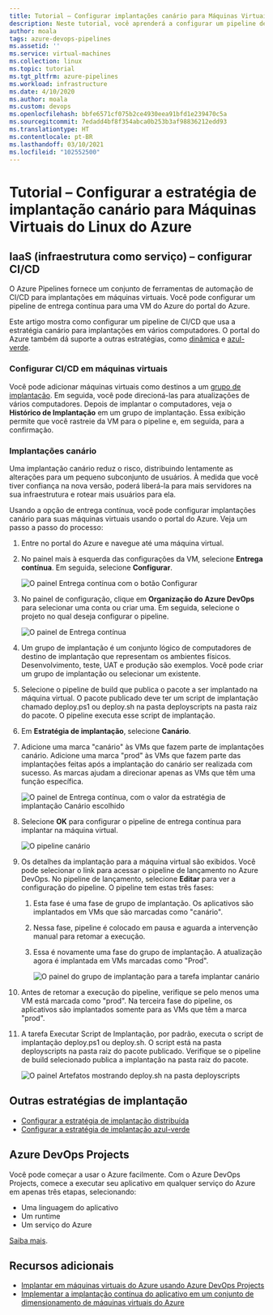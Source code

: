 ```yaml
---
title: Tutorial – Configurar implantações canário para Máquinas Virtuais do Linux do Azure
description: Neste tutorial, você aprenderá a configurar um pipeline de CD (implantação contínua). Esse pipeline atualiza um grupo de máquinas virtuais do Linux do Azure usando a estratégia de implantação canário.
author: moala
tags: azure-devops-pipelines
ms.assetid: ''
ms.service: virtual-machines
ms.collection: linux
ms.topic: tutorial
ms.tgt_pltfrm: azure-pipelines
ms.workload: infrastructure
ms.date: 4/10/2020
ms.author: moala
ms.custom: devops
ms.openlocfilehash: bbfe6571cf075b2ce4930eea91bfd1e239470c5a
ms.sourcegitcommit: 7edadd4bf8f354abca0b253b3af98836212edd93
ms.translationtype: HT
ms.contentlocale: pt-BR
ms.lasthandoff: 03/10/2021
ms.locfileid: "102552500"
---
```

# <a name="tutorial---configure-the-canary-deployment-strategy-for-azure-linux-virtual-machines"></a>Tutorial – Configurar a estratégia de implantação canário para Máquinas Virtuais do Linux do Azure

## <a name="infrastructure-as-a-service-iaas---configure-cicd"></a>IaaS (infraestrutura como serviço) – configurar CI/CD

O Azure Pipelines fornece um conjunto de ferramentas de automação de CI/CD para implantações em máquinas virtuais. Você pode configurar um pipeline de entrega contínua para uma VM do Azure do portal do Azure.

Este artigo mostra como configurar um pipeline de CI/CD que usa a estratégia canário para implantações em vários computadores. O portal do Azure também dá suporte a outras estratégias, como [dinâmica](./tutorial-devops-azure-pipelines-classic.md) e [azul-verde](./tutorial-azure-devops-blue-green-strategy.md).

### <a name="configure-cicd-on-virtual-machines"></a>Configurar CI/CD em máquinas virtuais

Você pode adicionar máquinas virtuais como destinos a um [grupo de implantação](/azure/devops/pipelines/release/deployment-groups). Em seguida, você pode direcioná-las para atualizações de vários computadores. Depois de implantar o computadores, veja o **Histórico de Implantação** em um grupo de implantação. Essa exibição permite que você rastreie da VM para o pipeline e, em seguida, para a confirmação.

### <a name="canary-deployments"></a>Implantações canário

Uma implantação canário reduz o risco, distribuindo lentamente as alterações para um pequeno subconjunto de usuários. À medida que você tiver confiança na nova versão, poderá liberá-la para mais servidores na sua infraestrutura e rotear mais usuários para ela.

Usando a opção de entrega contínua, você pode configurar implantações canário para suas máquinas virtuais usando o portal do Azure. Veja um passo a passo do processo:

1. Entre no portal do Azure e navegue até uma máquina virtual.
1. No painel mais à esquerda das configurações da VM, selecione **Entrega contínua**. Em seguida, selecione **Configurar**.

   ![O painel Entrega contínua com o botão Configurar](media/tutorial-devops-azure-pipelines-classic/azure-devops-configure.png)

1. No painel de configuração, clique em **Organização do Azure DevOps** para selecionar uma conta ou criar uma. Em seguida, selecione o projeto no qual deseja configurar o pipeline.  

   ![O painel de Entrega contínua](media/tutorial-devops-azure-pipelines-classic/azure-devops-rolling.png)

1. Um grupo de implantação é um conjunto lógico de computadores de destino de implantação que representam os ambientes físicos. Desenvolvimento, teste, UAT e produção são exemplos. Você pode criar um grupo de implantação ou selecionar um existente.
1. Selecione o pipeline de build que publica o pacote a ser implantado na máquina virtual. O pacote publicado deve ter um script de implantação chamado deploy.ps1 ou deploy.sh na pasta deployscripts na pasta raiz do pacote. O pipeline executa esse script de implantação.
1. Em **Estratégia de implantação**, selecione **Canário**.
1. Adicione uma marca "canário" às VMs que fazem parte de implantações canário. Adicione uma marca "prod" às VMs que fazem parte das implantações feitas após a implantação do canário ser realizada com sucesso. As marcas ajudam a direcionar apenas as VMs que têm uma função específica.

   ![O painel de Entrega contínua, com o valor da estratégia de implantação Canário escolhido](media/tutorial-devops-azure-pipelines-classic/azure-devops-configure-canary.png)

1. Selecione **OK** para configurar o pipeline de entrega contínua para implantar na máquina virtual.

   ![O pipeline canário](media/tutorial-devops-azure-pipelines-classic/azure-devops-canary-pipeline.png)

1. Os detalhes da implantação para a máquina virtual são exibidos. Você pode selecionar o link para acessar o pipeline de lançamento no Azure DevOps. No pipeline de lançamento, selecione **Editar** para ver a configuração do pipeline. O pipeline tem estas três fases:

   1. Esta fase é uma fase de grupo de implantação. Os aplicativos são implantados em VMs que são marcadas como "canário".
   1. Nessa fase, pipeline é colocado em pausa e aguarda a intervenção manual para retomar a execução.
   1. Essa é novamente uma fase do grupo de implantação. A atualização agora é implantada em VMs marcadas como "Prod".

      ![O painel do grupo de implantação para a tarefa implantar canário](media/tutorial-devops-azure-pipelines-classic/azure-devops-canary-task.png)

1. Antes de retomar a execução do pipeline, verifique se pelo menos uma VM está marcada como "prod". Na terceira fase do pipeline, os aplicativos são implantados somente para as VMs que têm a marca "prod".

1. A tarefa Executar Script de Implantação, por padrão, executa o script de implantação deploy.ps1 ou deploy.sh. O script está na pasta deployscripts na pasta raiz do pacote publicado. Verifique se o pipeline de build selecionado publica a implantação na pasta raiz do pacote.

   ![O painel Artefatos mostrando deploy.sh na pasta deployscripts](media/tutorial-deployment-strategy/package.png)

## <a name="other-deployment-strategies"></a>Outras estratégias de implantação
- [Configurar a estratégia de implantação distribuída](./tutorial-devops-azure-pipelines-classic.md)
- [Configurar a estratégia de implantação azul-verde](./tutorial-azure-devops-blue-green-strategy.md)

## <a name="azure-devops-projects"></a>Azure DevOps Projects

Você pode começar a usar o Azure facilmente. Com o Azure DevOps Projects, comece a executar seu aplicativo em qualquer serviço do Azure em apenas três etapas, selecionando:

- Uma linguagem do aplicativo
- Um runtime
- Um serviço do Azure

[Saiba mais](https://azure.microsoft.com/features/devops-projects/).

## <a name="additional-resources"></a>Recursos adicionais

- [Implantar em máquinas virtuais do Azure usando Azure DevOps Projects](../../devops-project/azure-devops-project-vms.md)
- [Implementar a implantação contínua do aplicativo em um conjunto de dimensionamento de máquinas virtuais do Azure](/azure/devops/pipelines/apps/cd/azure/deploy-azure-scaleset)